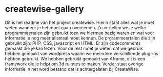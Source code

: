 # createwise-gallery
Dit is het readme van het project createwise. Hierin staat alles wat je moet weten wanneer je het moet gaan overnemen. 
Zo vertellen we je welke programmeertalen zijn gebruikt toen we hiermee bezig waren en wat voor informatie je nog meer allemaal moet kennen. 
De prgrammeertalen die zijn gebruikt zijn: PHP, CSS, javascript en HTML. Er zijn codecomments gemaakt die je kan lezen.
Voor de rest moet je weten dat we gebruik hebben gemaakt van wordpress waarin we meerdere verschillende plug-ins hebben gebruikt.
We hebben gebruikt gemaakt van Aframe, dit is een framework die je helpt om 3d ruimtes te maken. 
Verder staat overige informatie in het word bestand dat is achtergelaten bij CreateWise. 
